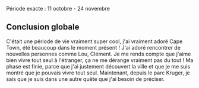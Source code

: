 Période exacte : 11 octobre - 24 novembre

## Conclusion globale
C'était une période de vie vraiment super cool, j'ai vraiment adoré Cape Town, été beaucoup dans le moment présent ! 
J'ai adoré rencontrer de nouvelles personnes comme Lou, Clément. 
Je me rends compte que j'aime bien vivre tout seul à l'étranger, ça ne me dérange vraiment pas du tout ! 
Ma phase est finie, parce que j'ai justement découvert la ville et que je me suis montré que je pouvais vivre tout seul. Maintenant, depuis le parc Kruger, je sais que je suis dans une autre quête que j'ai besoin de préciser. 